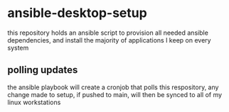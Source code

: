# ansible-desktop-setup
this repository holds an ansible script to provision all needed ansible dependencies, and install the majority of applications I keep on every system

## polling updates
the ansible playbook will create a cronjob that polls this respository, any change made to setup, if pushed to main, will then be synced to all of my linux workstations
